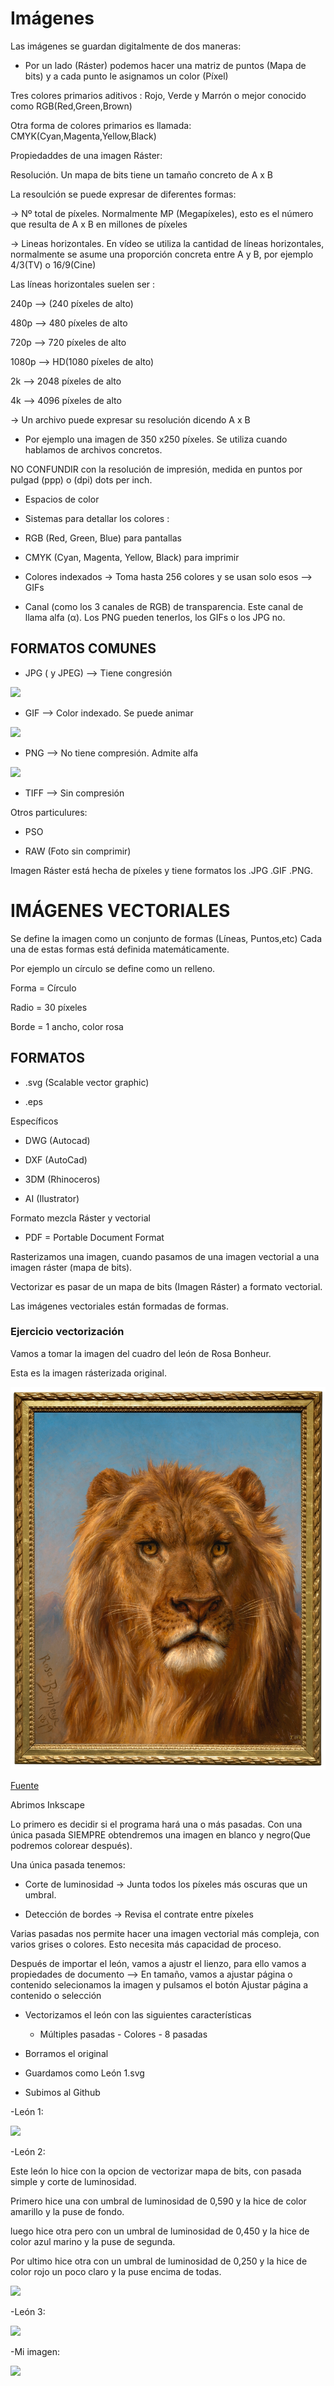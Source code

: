 # Imágenes

Las imágenes se guardan digitalmente de dos maneras:

  * Por un lado (Ráster) podemos hacer una matriz de puntos (Mapa de bits) y a cada punto le asignamos un color (Píxel)

Tres colores primarios aditivos : Rojo, Verde y Marrón o mejor conocido como RGB(Red,Green,Brown)

Otra forma de colores primarios es llamada: CMYK(Cyan,Magenta,Yellow,Black)

Propiedaddes de una imagen Ráster:

Resolución. Un mapa de bits tiene un tamaño concreto de A x B

La resoulción se puede expresar de diferentes formas:

-> Nº total de píxeles. Normalmente MP (Megapíxeles), esto es el número que resulta de A x B en millones de píxeles

-> Lineas horizontales. En vídeo se utiliza la cantidad de líneas horizontales, normalmente se asume una proporción concreta entre A y B, por ejemplo 4/3(TV) o 16/9(Cine)

Las líneas horizontales suelen ser :

240p --> (240 píxeles de alto)

480p --> 480 píxeles de alto

720p --> 720 píxeles de alto

1080p --> HD(1080 píxeles de alto)

2k --> 2048 píxeles de alto

4k --> 4096 píxeles de alto

-> Un archivo puede expresar su resolución dicendo A x B

  * Por ejemplo una imagen de 350 x250 píxeles. Se utiliza cuando hablamos de archivos concretos.

NO CONFUNDIR con la resolución de impresión, medida en puntos por pulgad (ppp) o (dpi) dots per inch.

  * Espacios de color

  * Sistemas para detallar los colores :

  * RGB (Red, Green, Blue) para pantallas

  * CMYK (Cyan, Magenta, Yellow, Black) para imprimir

  * Colores indexados -> Toma hasta 256 colores y se usan solo esos --> GIFs

  * Canal (como los 3 canales de RGB) de transparencia. Este canal de llama alfa (α). Los PNG pueden tenerlos, los GIFs o los JPG no.


## FORMATOS COMUNES

 * JPG ( y JPEG) --> Tiene congresión

![](https://sm.ign.com/t/ign_latam/news/c/crunchyrol/crunchyrolls-anime-awards-winners-announced_bnmy.1280.jpg)

 * GIF --> Color indexado. Se puede animar
 
![](https://www.educaciontrespuntocero.com/wp-content/uploads/2019/06/homer.gif) 

 * PNG --> No tiene compresión. Admite alfa

![](https://github.com/miguelamgel1107/1er-trimestre-/blob/main/5853bc61ec0c270fc2f62de5.png)

 * TIFF --> Sin compresión

Otros particulures:

  * PSO

  * RAW (Foto sin comprimir)

Imagen Ráster está hecha de píxeles y tiene formatos los .JPG .GIF .PNG.

# IMÁGENES VECTORIALES

Se define la imagen como un conjunto de formas (Líneas, Puntos,etc) Cada una de estas formas está definida matemáticamente.

Por ejemplo un círculo se define como un relleno.

Forma = Círculo

Radio = 30 píxeles

Borde = 1 ancho, color rosa
## FORMATOS

  * .svg (Scalable vector graphic)

  * .eps

Específicos

  * DWG (Autocad)

  * DXF (AutoCad)

  * 3DM (Rhinoceros)

  * AI (Ilustrator)

Formato mezcla Ráster y vectorial

  * PDF = Portable Document Format

Rasterizamos una imagen, cuando pasamos de una imagen vectorial a una imagen ráster (mapa de bits).

Vectorizar es pasar de un mapa de bits (Imagen Ráster) a formato vectorial.

Las imágenes vectoriales están formadas de formas.

### Ejercicio vectorización
Vamos a tomar la imagen del cuadro del león de Rosa Bonheur.

Esta es la imagen rásterizada original.

![](https://raw.githubusercontent.com/Tabrih/1er-Trimestre/main/El%20Cid.jpg)

[Fuente](https://www.museodelprado.es/coleccion/obra-de-arte/el-cid/19984271-9cb6-476d-8655-f012e1fec1bf)

Abrimos Inkscape

Lo primero es decidir si el programa hará una o más pasadas. Con una única pasada SIEMPRE obtendremos una imagen en blanco y negro(Que podremos colorear después).

Una única pasada tenemos:

  * Corte de luminosidad -> Junta todos los píxeles más oscuras que un umbral.

  * Detección de bordes -> Revisa el contrate entre píxeles

Varias pasadas nos permite hacer una imagen vectorial más compleja, con varios grises o colores. Esto necesita más capacidad de proceso.

Después de importar el león, vamos a ajustr el lienzo, para ello vamos a propiedades de documento --> En tamaño, vamos a ajustar página o contenido selecionamos la imagen y pulsamos el botón Ajustar página a contenido o selección

  * Vectorizamos el león con las siguientes características
      * Múltiples pasadas - Colores - 8 pasadas

  * Borramos el original

  * Guardamos como León 1.svg

  * Subimos al Github

-León 1:

![](https://github.com/miguelamgel1107/1er-trimestre-/blob/main/dibujo1.svg)

-León 2:

Este león lo hice con la opcion de vectorizar mapa de bits, con pasada simple y corte de luminosidad.

Primero hice una con umbral de luminosidad de 0,590 y la hice de color amarillo y la puse de fondo.

luego hice otra pero con un umbral de luminosidad de 0,450 y la hice de color azul marino y la puse de segunda.

Por ultimo hice otra con un umbral de luminosidad de 0,250 y la hice de color rojo un poco claro y la puse encima de todas.

![](https://github.com/miguelamgel1107/1er-trimestre-/blob/main/dibujo2.svg)

-León 3:

![](https://github.com/miguelamgel1107/1er-trimestre-/blob/main/dibujo3.svg)


-Mi imagen:

![](https://github.com/miguelamgel1107/1er-trimestre-/blob/main/dibujo-spider_man1.svg)

